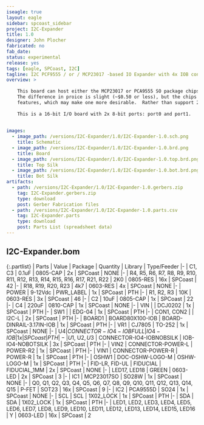 ```yaml
---
iseagle: true
layout: eagle
sidebar: spcoast_sidebar
project: I2C-Expander
title: 1.0
designer: John Plocher
fabricated: no
fab_date: 
status: experimental
release: yes
tags: [eagle, SPCoast, I2C]
tagline: I2C PCF9555 / or / MCP23017 -based IO Expander with 4x IOB connections
overview: >
    
    This board can host either the MCP23017 or PCA9555 SO package chips.
    The difference in proice is slight (~$0.50 or less), but the chips have slightly different programming and 
    features, which may make one more desirable.  Rather than support 2x designs, it is easier to have one.
    
    This is a 16-bit I/O board with 2x 8-bit ports: port0 and port1.
    
    
images:
  - image_path: /versions/I2C-Expander/1.0/I2C-Expander-1.0.sch.png
    title: Schematic
  - image_path: /versions/I2C-Expander/1.0/I2C-Expander-1.0.brd.png
    title: Board
  - image_path: /versions/I2C-Expander/1.0/I2C-Expander-1.0.top.brd.png
    title: Top Silk
  - image_path: /versions/I2C-Expander/1.0/I2C-Expander-1.0.bot.brd.png
    title: Bot Silk
artifacts:
  - path: /versions/I2C-Expander/1.0/I2C-Expander-1.0.gerbers.zip
    tag: I2C-Expander.gerbers.zip
    type: download
    post: Gerber Fabrication files
  - path: /versions/I2C-Expander/1.0/I2C-Expander-1.0.parts.csv
    tag: I2C-Expander.parts
    type: download
    post: Parts List (spreadsheet data)
---
```


## I2C-Expander.bom

{:.partlist}
| Parts | Value | Package | Quantity | Library | Type/Feeder
|-
| C1, C3 | 0.1uF | 0805-CAP | 2x | SPCoast | NONE
|-
| R4, R5, R6, R7, R8, R9, R10, R11, R12, R13, R14, R15, R16, R17, R21, R22 | 2K0 | 0805-RES | 16x | SPCoast | 42
|-
| R18, R19, R20, R23 | 4k7 | 0603-RES | 4x | SPCoast | NONE
|-
| POWER | 9-12Vdc | PWR_LABEL | 1x | SPCoast | PTH
|-
| R1, R2, R3 | 10K | 0603-RES | 3x | SPCoast | 46
|-
| C2 | 10uF | 0805-CAP | 1x | SPCoast | 22
|-
| C4 | 220uF | 0810-CAP | 1x | SPCoast | NONE
|-
| VIN |  | DCJ0202 | 1x | SPCoast | PTH
|-
| SW1 |  | EDG-04 | 1x | SPCoast | PTH
|-
| CON1, CON2 |  | I2C-L | 2x | SPCoast | PTH
|-
| BOARD1 | BOARD80X100-IOB | BOARD-DINRAIL-3.17IN-IOB | 1x | SPCoast | PTH
|-
| VR1 | CJ7805 | TO-252 | 1x | SPCoast | NONE
|-
| U$4 | CONNECTOR-IO4-IOBFULL | IO4-IOB | 1x | SPCoast | PTH
|-
| U$1, U$2, U$3 | CONNECTOR-IO4-IOBNOBSILK | IOB-IO4-NOBOTSILK | 3x | SPCoast | PTH
|-
| VIN2 | CONNECTOR-POWER-L | POWER-R2 | 1x | SPCoast | PTH
|-
| VIN1 | CONNECTOR-POWER-R | POWER-R | 1x | SPCoast | PTH
|-
| OSHW1 | DOC-OSHW-LOGO-M | OSHW-LOGO-M | 1x | SPCoast | PTH
|-
| FID-LR, FID-UL | FIDUCIAL | FIDUCIAL_1MM | 2x | SPCoast | NONE
|-
| LED17, LED18 | GREEN | 0603-LED | 2x | SPCoast | 3
|-
| IC1 | MCP23017SO | SO28W | 1x | SPCoast | NONE
|-
| Q0, Q1, Q2, Q3, Q4, Q5, Q6, Q7, Q8, Q9, Q10, Q11, Q12, Q13, Q14, Q15 | P-FET | SOT23 | 16x | SPCoast | 9
|-
| IC2 | PCA9555D | SO24 | 1x | SPCoast | NONE
|-
| SCL | SCL | 1X02_LOCK | 1x | SPCoast | PTH
|-
| SDA | SDA | 1X02_LOCK | 1x | SPCoast | PTH
|-
| LED1, LED2, LED3, LED4, LED5, LED6, LED7, LED8, LED9, LED10, LED11, LED12, LED13, LED14, LED15, LED16 | Y | 0603-LED | 16x | SPCoast | 2
